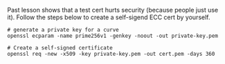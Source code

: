 Past lesson shows that a test cert hurts security (because
people just use it). Follow the steps below to create a 
self-sigend ECC cert by yourself.

```
# generate a private key for a curve
openssl ecparam -name prime256v1 -genkey -noout -out private-key.pem

# Create a self-signed certificate
openssl req -new -x509 -key private-key.pem -out cert.pem -days 360
```
